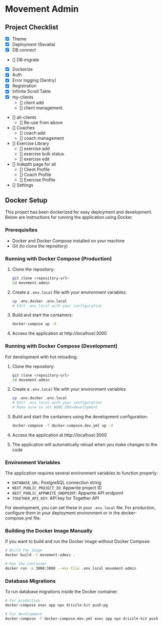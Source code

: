 # Movement Admin

## Project Checklist

-   [x] Theme
-   [x] Deployment (Sevalla)
-   [x] DB connect
-   [] DB migrate
-   [x] Dockerize
-   [x] Auth
-   [x] Error logging (Sentry)
-   [x] Registration
-   [x] Infinite Scroll Table
-   [x] my-clients
    -   [] client add
    -   [] client management
-   [] all-clients
    -   [] Re-use from above
-   [] Coaches
    -   [] coach add
    -   [] coach management
-   [] Exercise Library
    -   [] exercise add
    -   [] exercise bulk status
    -   [] exercise edit
-   [] Indepth page for all
    -   [] Client Profile
    -   [] Coach Profile
    -   [] Exercise Profile
-   [] Settings

## Docker Setup

This project has been dockerized for easy deployment and development. Below are instructions for running the application using Docker.

### Prerequisites

-   Docker and Docker Compose installed on your machine
-   Git (to clone the repository)

### Running with Docker Compose (Production)

1. Clone the repository:

    ```bash
    git clone <repository-url>
    cd movement-admin
    ```

2. Create a `.env.local` file with your environment variables:

    ```bash
    cp .env.docker .env.local
    # Edit .env.local with your configuration
    ```

3. Build and start the containers:

    ```bash
    docker-compose up -d
    ```

4. Access the application at http://localhost:3000

### Running with Docker Compose (Development)

For development with hot reloading:

1. Clone the repository:

    ```bash
    git clone <repository-url>
    cd movement-admin
    ```

2. Create a `.env.local` file with your environment variables:

    ```bash
    cp .env.docker .env.local
    # Edit .env.local with your configuration
    # Make sure to set NODE_ENV=development
    ```

3. Build and start the containers using the development configuration:

    ```bash
    docker-compose -f docker-compose.dev.yml up -d
    ```

4. Access the application at http://localhost:3000

5. The application will automatically reload when you make changes to the code

### Environment Variables

The application requires several environment variables to function properly:

-   `DATABASE_URL`: PostgreSQL connection string
-   `NEXT_PUBLIC_PROJECT_ID`: Appwrite project ID
-   `NEXT_PUBLIC_APPWRITE_ENDPOINT`: Appwrite API endpoint
-   `TOGETHER_API_KEY`: API key for Together API

For development, you can set these in your `.env.local` file. For production, configure them in your deployment environment or in the docker-compose.yml file.

### Building the Docker Image Manually

If you want to build and run the Docker image without Docker Compose:

```bash
# Build the image
docker build -t movement-admin .

# Run the container
docker run -p 3000:3000 --env-file .env.local movement-admin
```

### Database Migrations

To run database migrations inside the Docker container:

```bash
# For production
docker-compose exec app npx drizzle-kit push:pg

# For development
docker-compose -f docker-compose.dev.yml exec app npx drizzle-kit push:pg
```
